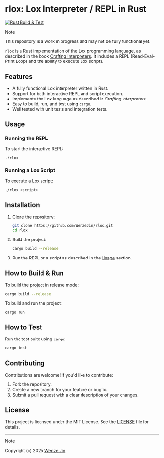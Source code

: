 # rlox: Lox Interpreter / REPL in Rust

[![Rust Build & Test](https://github.com/WenzeJin/rlox/actions/workflows/rust.yml/badge.svg)](https://github.com/WenzeJin/rlox/actions/workflows/rust.yml)  

> [!NOTE] 
> This repository is a work in progress and may not be fully functional yet.

`rlox` is a Rust implementation of the Lox programming language, as described in the book [Crafting Interpreters](http://craftinginterpreters.com/). It includes a REPL (Read-Eval-Print Loop) and the ability to execute Lox scripts.

## Features

- A fully functional Lox interpreter written in Rust.
- Support for both interactive REPL and script execution.
- Implements the Lox language as described in *Crafting Interpreters*.
- Easy to build, run, and test using `cargo`.
- Well tested with unit tests and integration tests.

## Usage

### Running the REPL

To start the interactive REPL:

```bash
./rlox
```

### Running a Lox Script

To execute a Lox script:

```bash
./rlox <script>
```

## Installation

1. Clone the repository:
   ```bash
   git clone https://github.com/WenzeJin/rlox.git
   cd rlox
   ```

2. Build the project:
   ```bash
   cargo build --release
   ```

3. Run the REPL or a script as described in the [Usage](#usage) section.

## How to Build & Run

To build the project in release mode:

```bash
cargo build --release
```

To build and run the project:

```bash
cargo run
```

## How to Test

Run the test suite using `cargo`:

```bash
cargo test
```

## Contributing

Contributions are welcome! If you'd like to contribute:

1. Fork the repository.
2. Create a new branch for your feature or bugfix.
3. Submit a pull request with a clear description of your changes.

## License

This project is licensed under the MIT License. See the [LICENSE](LICENSE) file for details.

---

> [!NOTE] 
> Copyright (c) 2025 [Wenze Jin](https://wenzejin.github.io)